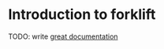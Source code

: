 # Introduction to forklift

TODO: write [great documentation](http://jacobian.org/writing/what-to-write/)

